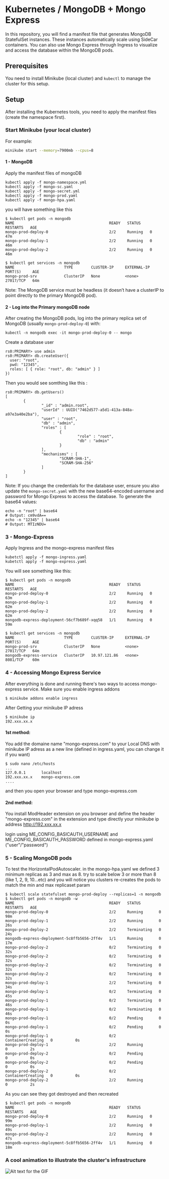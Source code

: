 # Kubernetes / MongoDB + Mongo Express

In this repository, you will find a manifest file that generates MongoDB StatefulSet instances. These instances automatically scale using SideCar containers. You can also use Mongo Express through Ingress to visualize and access the database within the MongoDB pods.

## Prerequisites

You need to install Minikube (local cluster) and `kubectl` to manage the cluster for this setup.

## Setup

After installing the Kubernetes tools, you need to apply the manifest files (create the namespace first).

### Start Minikube (your local cluster)

For example:

```bash
minikube start --memory=7900mb --cpus=8
```

#### 1 - MongoDB
Apply the manifest files of mongoDB 
```console
kubectl apply -f mongo-namespace.yml 
kubectl apply -f mongo-sc.yaml 
kubectl apply -f mongo-secret.yml 
kubectl apply -f mongo-prod.yaml 
kubectl apply -f mongo-hpa.yaml 
```
you will have something like this 

```console
$ kubectl get pods -n mongodb
NAME                                          READY   STATUS    RESTARTS   AGE
mongo-prod-deploy-0                           2/2     Running   0          47m
mongo-prod-deploy-1                           2/2     Running   0          46m
mongo-prod-deploy-2                           2/2     Running   0          46m
```
```console
$ kubectl get services -n mongodb
NAME                      TYPE        CLUSTER-IP     EXTERNAL-IP   PORT(S)     AGE
mongo-prod-srv            ClusterIP   None           <none>        27017/TCP   64m
``` 
Note: The MongoDB service must be headless (it doesn’t have a clusterIP to point directly to the primary MongoDB pod).

#### 2 - Log into the Primary mongoDB node 
After creating the MongoDB pods, log into the primary replica set of MongoDB (usually `mongo-prod-deploy-0`) with:

```console
kubectl -n mongodb exec -it mongo-prod-deploy-0 -- mongo
```
Create a database user

```console
rs0:PRIMARY> use admin
rs0:PRIMARY> db.createUser({
  user: "root",
  pwd: "12345",
  roles: [ { role: "root", db: "admin" } ]
})
```
Then you would see somthing like this : 
```console
rs0:PRIMARY> db.getUsers()
[
        {
                "_id" : "admin.root",
                "userId" : UUID("7462d577-a5d1-413a-848a-a97e3a40e2ba"),
                "user" : "root",
                "db" : "admin",
                "roles" : [
                        {
                                "role" : "root",
                                "db" : "admin"
                        }
                ],
                "mechanisms" : [
                        "SCRAM-SHA-1",
                        "SCRAM-SHA-256"
                ]
        }
]
```
Note: If you change the credentials for the database user, ensure you also update the `mongo-secret.yaml` with the new base64-encoded username and password for Mongo Express to access the database.
To generate the base64 values:

```console 
echo -n "root" | base64
# Output: cm9vdA==
echo -n "12345" | base64
# Output: MTIzNDU=
```

### 3 - Mongo-Express 
Apply Ingress and the mongo-express manifest files
```console
kubetctl apply -f mongo-ingress.yaml 
kubetctl apply -f mongo-express.yaml
```

You will see something like this:


```console
$ kubectl get pods -n mongodb
NAME                                          READY   STATUS    RESTARTS   AGE
mongo-prod-deploy-0                           2/2     Running   0          63m
mongo-prod-deploy-1                           2/2     Running   0          62m
mongo-prod-deploy-2                           2/2     Running   0          62m
mongodb-express-deployment-56cf7b689f-xqq58   1/1     Running   0          59m
```
```console
$ kubectl get services -n mongodb
NAME                      TYPE        CLUSTER-IP     EXTERNAL-IP   PORT(S)     AGE
mongo-prod-srv            ClusterIP   None           <none>        27017/TCP   64m
mongodb-express-service   ClusterIP   10.97.121.86   <none>        8081/TCP    60m
```

### 4 - Accessing Mongo Express Service
After everything is done and running there's two ways to access mongo-express service. Make sure you enable ingress addons 
```console 
$ minikube addons enable ingress
```

After Getting your minikube IP adress 
```console 
$ minikube ip
192.xxx.xx.x
``` 
#### 1st method:
 You add the domaine name "mongo-express.com" to your Local DNS with minikube IP adress as a new line (defined in ingress.yaml, you can change it if you want) 
```console 
$ sudo nano /etc/hosts
...
127.0.0.1       localhost
192.xxx.xx.x    mongo-express.com
....
```
and then you open your browser and type mongo-express.com

#### 2nd method:
You install ModHeader extension on you browser and define the header "mongo-express.com" in the extension and type directly your minikube ip address http://192.xxx.xx.x

login using ME_CONFIG_BASICAUTH_USERNAME and ME_CONFIG_BASICAUTH_PASSWORD defined in mongo-express.yaml ("user"/"password")


### 5 - Scaling MongoDB pods 
To test the HorizontalPodAutoscaler. in the mongo-hpa.yaml we defined 3 minimum replicas as 3 and max as 8. try to scale below 3 or more than 8 (like 1, 2, 9, 10...etc) and you will notice you clusters re-creates the pods to match the min and max replicaset param 

```console 
$ kubectl scale statefulset mongo-prod-deploy --replicas=1 -n mongodb
$ kubectl get pods -n mongodb -w
NAME                                          READY   STATUS        RESTARTS   AGE
mongo-prod-deploy-0                           2/2     Running       0          98m
mongo-prod-deploy-1                           2/2     Running       0          26s
mongo-prod-deploy-2                           2/2     Terminating   0          24s
mongodb-express-deployment-5c8ffb5656-2ff4v   1/1     Running       0          17m
mongo-prod-deploy-2                           0/2     Terminating   0          32s
mongo-prod-deploy-2                           0/2     Terminating   0          32s
mongo-prod-deploy-2                           0/2     Terminating   0          32s
mongo-prod-deploy-2                           0/2     Terminating   0          32s
mongo-prod-deploy-1                           2/2     Terminating   0          34s
mongo-prod-deploy-1                           0/2     Terminating   0          45s
mongo-prod-deploy-1                           0/2     Terminating   0          46s
mongo-prod-deploy-1                           0/2     Terminating   0          46s
mongo-prod-deploy-1                           0/2     Pending       0          0s
mongo-prod-deploy-1                           0/2     Pending       0          0s
mongo-prod-deploy-1                           0/2     ContainerCreating   0          0s
mongo-prod-deploy-1                           2/2     Running             0          2s
mongo-prod-deploy-2                           0/2     Pending             0          0s
mongo-prod-deploy-2                           0/2     Pending             0          0s
mongo-prod-deploy-2                           0/2     ContainerCreating   0          0s
mongo-prod-deploy-2                           2/2     Running             0          2s
```
As you can see they got destroyed and then recreated 

```console 
$ kubectl get pods -n mongodb
NAME                                          READY   STATUS    RESTARTS   AGE
mongo-prod-deploy-0                           2/2     Running   0          99m
mongo-prod-deploy-1                           2/2     Running   0          49s
mongo-prod-deploy-2                           2/2     Running   0          47s
mongodb-express-deployment-5c8ffb5656-2ff4v   1/1     Running   0          18m
```


### A cool animation to illustrate the cluster's infrastructure 

![Alt text for the GIF](resources/linkdedin_kubernetes.gif)
